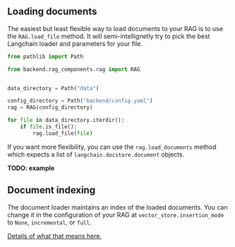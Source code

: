 ## Loading documents

The easiest but least flexible way to load documents to your RAG is to use the `RAG.load_file` method. It will semi-intellignetly try to pick the best Langchain loader and parameters for your file.

```python
from pathlib import Path

from backend.rag_components.rag import RAG


data_directory = Path("data")

config_directory = Path("backend/config.yaml")
rag = RAG(config_directory)

for file in data_directory.iterdir():
    if file.is_file():
        rag.load_file(file)
```

If you want more flexibility, you can use the `rag.load_documents` method which expects a list of `langchain.docstore.document` objects.

**TODO: example**

## Document indexing

The document loader maintains an index of the loaded documents. You can change it in the configuration of your RAG at `vector_store.insertion_mode` to `None`, `incremental`, or `full`.

[Details of what that means here.](https://python.langchain.com/docs/modules/data_connection/indexing)
